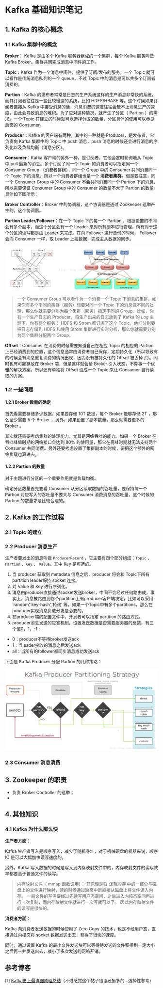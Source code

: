 # Kafka 基础知识笔记

## 1. Kafka 的核心概念

### 1.1 Kafka 集群中的概念

**Broker**： Kafka 是由多个 Kafka 服务器组成的一个集群，每个 Kafka 服务叫做 Kafka Broker。集群共同完成消息中间件的工作。

**Topic**：Kafka 作为一个消息中间件，提供了订阅/发布的服务，一个 Topic 就可以看作是传统消息队列的一个 queue，不过 Topic 中的消息是可以共多个订阅者消费的。

**Partion**：Kafka 的发布者常常是日志的生产系统这样的生产消息非常快的系统，而其订阅者往往是一些比较慢速的系统，比如 HDFS/HBASE 等。这个时候如果订阅者直接从 Kafka 中接受消息的话，消息消费的速度往往会赶不上消息生产的速度，由此会导致消息的堆积。为了应对这种情况，就产生了分区（ Partion ）的需求。一个 Topic 在建立的时候就可以选择分区的数量，分区具体的使用可以参见后面的 Consumer。

**Producer**：Kafka 的客户端有两种，其中的一种就是 Producer，是发布者，它负责向 Kafka 集群中的 Topic 中 push 消息，push 消息的时候还会进行消息的序列化以及负载均衡（消息分区）。

**Consumer**：Kafka 客户端的另外一种，是订阅者，它他会定时轮询地从 Topic 中 pull 最新的消息。多个订阅了同一个 Topic 的消费者可以指定同一个 Consumer Group （消费者群组），同一个 Group 中的 Consumer 共同消费同一个 Topic 下的消息，所以一个消费者群组也是一个 **消费者集群**。但是要注意，同一个 Consumer Group 中的 Consumer 不会共同消费同一个 Partion 下的消息，所以需要保证 Consumer Group 中的 Consumer 的数量不大于 Partion 的数量。具体如下图所示：

**Broker Controller**：Broker 中的协调器，这个协调器是通过 Zookeeper 选举产生的，这个协调器。

**Partion Leader/Follower**：在一个 Topic 下的每一个 Partion ，根据设置的不同会有多个副本，而这个分区会有一个 Leader 来对所有副本进行管理，所有对于这个分区的读写都是由 Leader 来完成。在向 Follower 进行备份的时候， Follower 会向 Consumer 一样，取 Leader 上拉数据，完成主从数据的同步。

![](images/kafka/1.png)

> 一个 Consumer Group 可以看作为一个消费一个 Topic 下消息的集群，如果你有多个不同的集群（服务）想要对同一个 Topic 下的消息做不同的处理，那么你就需要分别为每个集群（服务）指定不同的 Group。比如，你有一个生产日志的 Producer，将生产出来的日志放到了 Kafka 的 *Log* 主题下，你有两个服务： HDFS 和 Strom 都订阅了这个 Topic，他们分别要把日志存储到 HDFS 和使用 Strom 集群进行实时分析，那么你就需要分别为两个集群分配两个 Group。

**Offset**：Consumer 在消费的时候需要知道自己在相应 Topic 的相应的 Partion 上已经消费到的位置，这个信息通常由消费者自己保存，定期持久化（所以导致有的时候会有消息重复消费的情况出现，因为没有被持久化的 Offset 被丢掉了）。同时也有可能存放在 Broker 端，但是这样就会给 Broker 引入状态，不算事一个优雅的解决方案，所以还有单独将 Offset 设成一个 Topic 来让 Consumer 自行读取的方案。

### 1.2 一些问题

#### 1.2.1 Broker 数量的确定

首先看需要存储多少数据，如果要存储 10T 数据，每个 Broker 能够存储 2T ，那么至少需要 5 个 Broker ，另外，如果设置了副本数量，那么就需要更多的 Broker 。

其次就还需要考虑集群的处理能力，尤其是网络吞吐的能力。如果一个 Broker 在吞吐峰值时期的网络接口会达到 80% 的使用量，那它在高峰时期就无法支持两个 Consumer 共同消费。另外还要考虑设置了集群副本的时候，要把这个额外的网络负载也算进去。

#### 1.2.2 Partion 的数量

对于主题进行分区的一个重要作用就是负载均衡。

确定分区数量首先要看 Consumer 从分区读取数据的吞吐量，要保持每一个 Partion 对应写入的吞吐量不要大与 Consumer 消费消息的吞吐量，这个时候的 Partion 的数量才是比较合理的。

## 2. Kafka 的工作过程

### 2.1 Topic 的建立



### 2.2 Producer 消息生产

生产者要发出的消息叫做 `ProducerRecord` ，它主要有四个部分组成：`Topic` 、`Partion` 、`Key` 、 `Value`。其中 Key 是可选的。

1. 当 producer 获取到 metadata 信息之后，producer 将会和 Topic下所有partition leader保持 socket 连接。
2. 对 Value 和 Key 进行序列化。
2. 消息由producer直接通过socket发送broker，中间不会经过任何路由成，事实上，消息被路由到哪个partition上有producer客户端决定，比如可以采用 ‘random’,’key-hash’,’轮询’ 等，如果一个Topic中有多个partitions，那么在producer实现消息负载分发是必要的。
3. 在producer端的配置文件中，开发者可以指定 partition 的路由方式。
4. producer消息发送的应答机制，设置发送数据是否需要服务器的反馈，有三个值0，1，-1 :
  * 0：producer不等待broker发送ack
  * 1：当leader接收的消息之后发送ack
  * all：当所有的follower都同步消息成功发送ack

下面是 Kafka Producer 分配 Partion 的几种策略：

![](images/kafka/2.png)

### 2.3 Consumer 消息消费



## 3. Zookeeper 的职责

* 负责 Broker Controller 的选举；
*

## 4. 其他知识

### 4.1 Kafka 为什么那么快

**生产者方面**：

Kafka 生产者写入是顺序写入，减少了随机寻址，对于机械硬盘的机器来说，顺序 IO 是可以大幅加快读写速度的。

另外，Kafka 写入数据的时候是写入到内存映射文件中的，内存映射文件的读写效率都要高于普通文件的读写。

> 内存映射文件（ mmap 函数调用）：
> 其原理是将 *逻辑内存* 中的一部分与磁盘上的文件进行映射，读的时候通过缺页中断直接从磁盘上将文件读入内存。
> 一般文件的写需要经过先读写用户态空间，之后进入内核态空间再进行一次复制，而内存映射文件就进行一次写就可以了。
> 因此内存映射文件的读写是很快的。

**消费者方面**：

Kafka 向消费者发送数据的时候使用了 Zero Copy 的技术，也是不经用户态，直接通过内核态将 socket 数据发送出去，获得了很快的速度。

同时，通过设置 Kafka 的最小文件发送块可以等待待发送的文件积攒到一定大小之后再一并发送出去，减小了多次发送的网络开销。

## 参考博客

[1] [Kafka史上最详细原理总结](https://blog.csdn.net/ychenfeng/article/details/74980531)（不过感觉这个帖子错误还挺多的...选择性参考）
